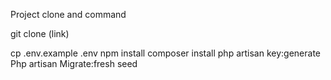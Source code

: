 Project clone and  command

git clone (link)

cp .env.example .env
npm install
composer install
php artisan key:generate
Php artisan Migrate:fresh seed
